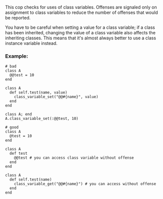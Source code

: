 This cop checks for uses of class variables. Offenses
are signaled only on assignment to class variables to
reduce the number of offenses that would be reported.

You have to be careful when setting a value for a class
variable; if a class has been inherited, changing the
value of a class variable also affects the inheriting
classes. This means that it's almost always better to
use a class instance variable instead.

### Example:
    # bad
    class A
      @@test = 10
    end

    class A
      def self.test(name, value)
        class_variable_set("@@#{name}", value)
      end
    end

    class A; end
    A.class_variable_set(:@@test, 10)

    # good
    class A
      @test = 10
    end

    class A
      def test
        @@test # you can access class variable without offense
      end
    end

    class A
      def self.test(name)
        class_variable_get("@@#{name}") # you can access without offense
      end
    end
